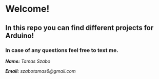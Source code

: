<h1>Welcome!</h1>

<h2>In this repo you can find different projects for Arduino!</h2>

<h3>In case of any questions feel free to text me.</h3>

<p> <i><b>Name:</b> Tamas Szabo</i> </p>
<p> <i><b>Email:</b> szabotamas6@gmail.com</i> </p>
